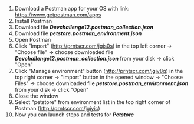 1. Download a Postman app for your OS with link: https://www.getpostman.com/apps <br>
2. Install Postman <br>
3. Download file <b>*Devchallenge12.postman_collection.json*</b> <br>
4. Download file <b>*petstore.postman_environment.json*</b> <br>
5. Open Postman <br>
6. Click "Import" (http://prntscr.com/jgis0s) in the top left corner -> "Choose file" -> choose downloaded file <b>*Devchallenge12.postman_collection.json*</b> from your disk -> click "Open" <br>
7. Click "Manage environment" button (http://prntscr.com/jgiv8q) in the top right corner -> "Import" button in the opened window -> "Choose Files" -> choose downloaded file <b>*petstore.postman_environment.json*</b> from your disk -> click "Open" <br>
8. Close the window <br>
9. Select "petstore" from environment list in the top right corner of Postman (http://prntscr.com/jgiyic) <br>
10. Now you can launch steps and tests for <b>*Petstore*</b>
